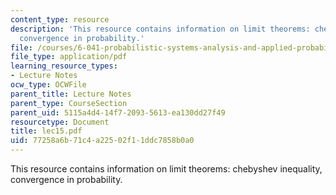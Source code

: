 ```yaml
---
content_type: resource
description: 'This resource contains information on limit theorems: chebyshev inequality,
  convergence in probability.'
file: /courses/6-041-probabilistic-systems-analysis-and-applied-probability-spring-2006/77258a6b71c4a22502f11ddc7858b0a0_lec15.pdf
file_type: application/pdf
learning_resource_types:
- Lecture Notes
ocw_type: OCWFile
parent_title: Lecture Notes
parent_type: CourseSection
parent_uid: 5115a4d4-14f7-2093-5613-ea130dd27f49
resourcetype: Document
title: lec15.pdf
uid: 77258a6b-71c4-a225-02f1-1ddc7858b0a0
---
```

This resource contains information on limit theorems: chebyshev inequality, convergence in probability.

